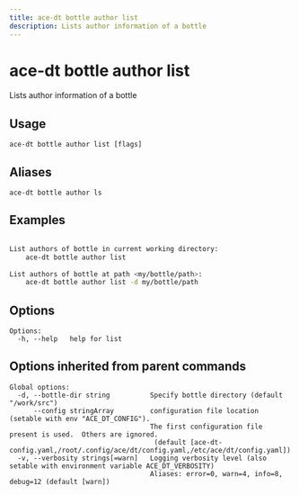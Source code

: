 ```yaml
---
title: ace-dt bottle author list
description: Lists author information of a bottle
---
```


<!--
This documentation is auto generated by a script.
Please do not edit this file directly.
-->

<!-- markdownlint-disable-next-line single-title -->
# ace-dt bottle author list

Lists author information of a bottle

## Usage

```plaintext
ace-dt bottle author list [flags]
```

## Aliases

```plaintext
ace-dt bottle author ls
```

## Examples

```sh

List authors of bottle in current working directory:
	ace-dt bottle author list
  
List authors of bottle at path <my/bottle/path>:
	ace-dt bottle author list -d my/bottle/path

```

## Options

```plaintext
Options:
  -h, --help   help for list
```

## Options inherited from parent commands

```plaintext
Global options:
  -d, --bottle-dir string          Specify bottle directory (default "/work/src")
      --config stringArray         configuration file location (setable with env "ACE_DT_CONFIG").
                                   The first configuration file present is used.  Others are ignored.
                                    (default [ace-dt-config.yaml,/root/.config/ace/dt/config.yaml,/etc/ace/dt/config.yaml])
  -v, --verbosity strings[=warn]   Logging verbosity level (also setable with environment variable ACE_DT_VERBOSITY)
                                   Aliases: error=0, warn=4, info=8, debug=12 (default [warn])
```
